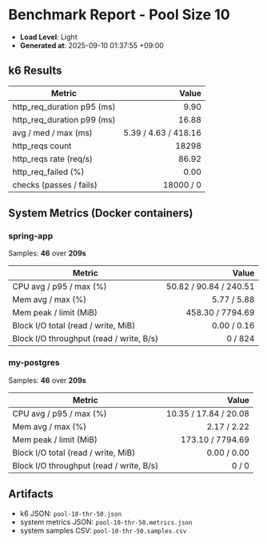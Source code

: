 ﻿# **Benchmark Report - Pool Size 10**

- **Load Level**: Light
- **Generated at**: 2025-09-10 01:37:55 +09:00

## k6 Results

| Metric | Value |
|---|---:|
| http_req_duration p95 (ms) | 9.90 |
| http_req_duration p99 (ms) | 16.88 |
| avg / med / max (ms) | 5.39 / 4.63 / 418.16 |
| http_reqs count | 18298 |
| http_reqs rate (req/s) | 86.92 |
| http_req_failed (%) | 0.00 |
| checks (passes / fails) | 18000 / 0 |

## System Metrics (Docker containers)

### spring-app

Samples: **46** over **209s**

| Metric | Value |
|---|---:|
| CPU avg / p95 / max (%) | 50.82 / 90.84 / 240.51 |
| Mem avg / max (%) | 5.77 / 5.88 |
| Mem peak / limit (MiB) | 458.30 / 7794.69 |
| Block I/O total (read / write, MiB) | 0.00 / 0.16 |
| Block I/O throughput (read / write, B/s) | 0 / 824 |

### my-postgres

Samples: **46** over **209s**

| Metric | Value |
|---|---:|
| CPU avg / p95 / max (%) | 10.35 / 17.84 / 20.08 |
| Mem avg / max (%) | 2.17 / 2.22 |
| Mem peak / limit (MiB) | 173.10 / 7794.69 |
| Block I/O total (read / write, MiB) | 0.00 / 0.00 |
| Block I/O throughput (read / write, B/s) | 0 / 0 |

## Artifacts

- k6 JSON: `pool-10-thr-50.json`
- system metrics JSON: `pool-10-thr-50.metrics.json`
- system samples CSV: `pool-10-thr-50.samples.csv`
